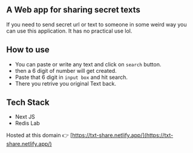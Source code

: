 ## A Web app for sharing secret texts

If you need to send secret url or text to someone in some weird way you can use this application.
It has no practical use lol.

## How to use 
-  You can paste or write any text and click on `search` button.
-  then a 6 digit of number will get created.
-  Paste that 6 digit in `input box` and hit search.
-  There you retrive you original Text back.

## Tech Stack
-  Next JS 
-  Redis Lab

Hosted at this domain 👉 [https://txt-share.netlify.app/](https://txt-share.netlify.app/)